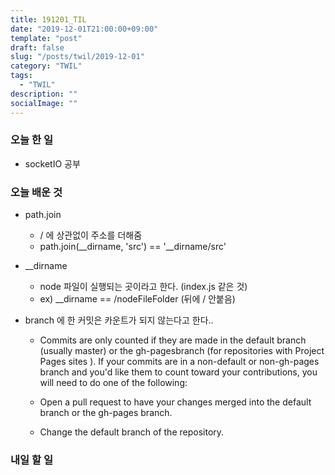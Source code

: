 ```yaml
---
title: 191201_TIL
date: "2019-12-01T21:00:00+09:00"
template: "post"
draft: false
slug: "/posts/twil/2019-12-01"
category: "TWIL"
tags:
  - "TWIL"
description: ""
socialImage: ""
---
```


### 오늘 한 일

- socketIO 공부

### 오늘 배운 것

- path.join
  - / 에 상관없이 주소를 더해줌
  - path.join(__dirname, 'src') == '__dirname/src'
- __dirname
  - node 파일이 실행되는 곳이라고 한다. (index.js 같은 것)
  - ex) __dirname ==  /nodeFileFolder (뒤에 / 안붙음)
  
- branch 에 한 커밋은 카운트가 되지 않는다고 한다..
  - Commits are only counted if they are made in the default branch (usually master) or the gh-pagesbranch (for repositories with Project Pages sites ). If your commits are in a non-default or non-gh-pages branch and you'd like them to count toward your contributions, you will need to do one of the following:

  - Open a pull request  to have your changes merged into the default branch or the gh-pages branch.
  - Change the default branch  of the repository.  
  
### 내일 할 일

